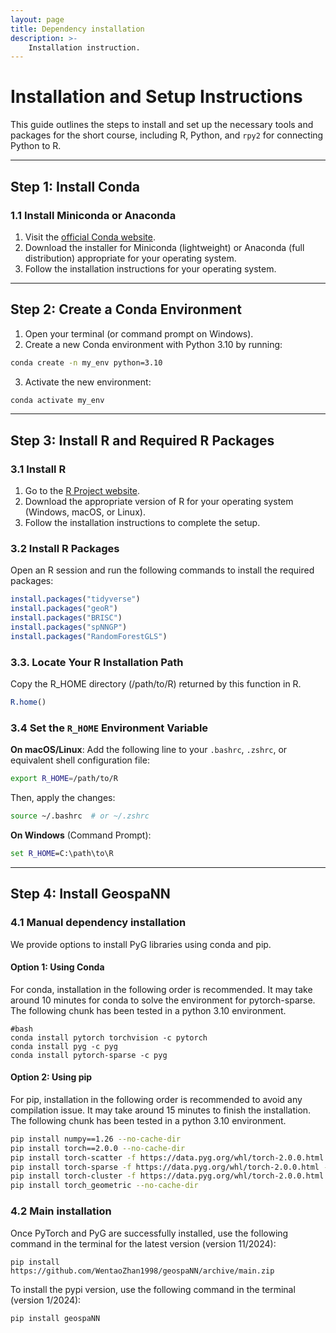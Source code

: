 ```yaml
---
layout: page
title: Dependency installation 
description: >-
    Installation instruction.
---
```


# Installation and Setup Instructions

This guide outlines the steps to install and set up the necessary tools and packages for the short course, including R, Python, and `rpy2` for connecting Python to R.

------------------------------------------------------------------------

## Step 1: Install Conda

### 1.1 Install Miniconda or Anaconda

1.  Visit the [official Conda website](https://docs.conda.io/en/latest/miniconda.html).
2.  Download the installer for Miniconda (lightweight) or Anaconda (full distribution) appropriate for your operating system.
3.  Follow the installation instructions for your operating system.

------------------------------------------------------------------------

## Step 2: Create a Conda Environment

1.  Open your terminal (or command prompt on Windows).
2.  Create a new Conda environment with Python 3.10 by running:

``` bash
conda create -n my_env python=3.10
```

3.  Activate the new environment:

``` bash
conda activate my_env
```

------------------------------------------------------------------------

## Step 3: Install R and Required R Packages

### 3.1 Install R

1.  Go to the [R Project website](https://cran.r-project.org/).
2.  Download the appropriate version of R for your operating system (Windows, macOS, or Linux).
3.  Follow the installation instructions to complete the setup.

### 3.2 Install R Packages

Open an R session and run the following commands to install the required packages:

``` r
install.packages("tidyverse")
install.packages("geoR")
install.packages("BRISC")
install.packages("spNNGP")
install.packages("RandomForestGLS")
```

### 3.3. **Locate Your R Installation Path**

Copy the R_HOME directory (/path/to/R) returned by this function in R.

``` r
R.home()
```

### 3.4 **Set the `R_HOME` Environment Variable**

**On macOS/Linux**: Add the following line to your `.bashrc`, `.zshrc`, or equivalent shell configuration file:

``` bash
export R_HOME=/path/to/R
```

Then, apply the changes:

``` bash
source ~/.bashrc  # or ~/.zshrc
```

**On Windows** (Command Prompt):

``` cmd
set R_HOME=C:\path\to\R
```

------------------------------------------------------------------------

## Step 4: Install GeospaNN

### 4.1 Manual dependency installation

We provide options to install PyG libraries using conda and pip.

#### Option 1: Using Conda

For conda, installation in the following order is recommended. It may take around 10 minutes for conda to solve the environment for pytorch-sparse. The following chunk has been tested in a python 3.10 environment.

    #bash
    conda install pytorch torchvision -c pytorch
    conda install pyg -c pyg        
    conda install pytorch-sparse -c pyg 

#### Option 2: Using pip

For pip, installation in the following order is recommended to avoid any compilation issue. It may take around 15 minutes to finish the installation. The following chunk has been tested in a python 3.10 environment.

``` bash
pip install numpy==1.26 --no-cache-dir
pip install torch==2.0.0 --no-cache-dir
pip install torch-scatter -f https://data.pyg.org/whl/torch-2.0.0.html --no-cache-dir
pip install torch-sparse -f https://data.pyg.org/whl/torch-2.0.0.html --no-cache-dir
pip install torch-cluster -f https://data.pyg.org/whl/torch-2.0.0.html --no-cache-dir
pip install torch_geometric --no-cache-dir
```

### 4.2 Main installation

Once PyTorch and PyG are successfully installed, use the following command in the terminal for the latest version (version 11/2024):

    pip install https://github.com/WentaoZhan1998/geospaNN/archive/main.zip

To install the pypi version, use the following command in the terminal (version 1/2024):

    pip install geospaNN
